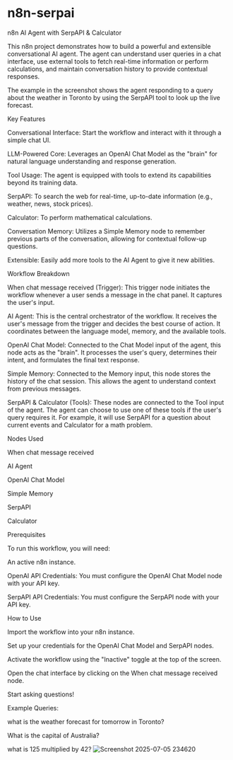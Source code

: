 # n8n-serpai

n8n AI Agent with SerpAPI & Calculator

This n8n project demonstrates how to build a powerful and extensible conversational AI agent. The agent can understand user queries in a chat interface, use external tools to fetch real-time information or perform calculations, and maintain conversation history to provide contextual responses.

The example in the screenshot shows the agent responding to a query about the weather in Toronto by using the SerpAPI tool to look up the live forecast.

Key Features

Conversational Interface: Start the workflow and interact with it through a simple chat UI.

LLM-Powered Core: Leverages an OpenAI Chat Model as the "brain" for natural language understanding and response generation.

Tool Usage: The agent is equipped with tools to extend its capabilities beyond its training data.

SerpAPI: To search the web for real-time, up-to-date information (e.g., weather, news, stock prices).

Calculator: To perform mathematical calculations.

Conversation Memory: Utilizes a Simple Memory node to remember previous parts of the conversation, allowing for contextual follow-up questions.

Extensible: Easily add more tools to the AI Agent to give it new abilities.

Workflow Breakdown

When chat message received (Trigger): This trigger node initiates the workflow whenever a user sends a message in the chat panel. It captures the user's input.

AI Agent: This is the central orchestrator of the workflow. It receives the user's message from the trigger and decides the best course of action. It coordinates between the language model, memory, and the available tools.

OpenAI Chat Model: Connected to the Chat Model input of the agent, this node acts as the "brain". It processes the user's query, determines their intent, and formulates the final text response.

Simple Memory: Connected to the Memory input, this node stores the history of the chat session. This allows the agent to understand context from previous messages.

SerpAPI & Calculator (Tools): These nodes are connected to the Tool input of the agent. The agent can choose to use one of these tools if the user's query requires it. For example, it will use SerpAPI for a question about current events and Calculator for a math problem.

Nodes Used

When chat message received

AI Agent

OpenAI Chat Model

Simple Memory

SerpAPI

Calculator

Prerequisites

To run this workflow, you will need:

An active n8n instance.

OpenAI API Credentials: You must configure the OpenAI Chat Model node with your API key.

SerpAPI API Credentials: You must configure the SerpAPI node with your API key.

How to Use

Import the workflow into your n8n instance.

Set up your credentials for the OpenAI Chat Model and SerpAPI nodes.

Activate the workflow using the "Inactive" toggle at the top of the screen.

Open the chat interface by clicking on the When chat message received node.

Start asking questions!

Example Queries:

what is the weather forecast for tomorrow in Toronto?

What is the capital of Australia?

what is 125 multiplied by 42?
![Screenshot 2025-07-05 234620](https://github.com/user-attachments/assets/224835ee-13e0-4cc8-b1e5-b5eaef95206e)


